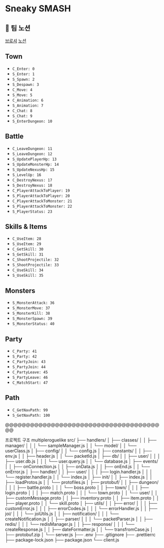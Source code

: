 # Sneaky SMASH

## 🎈 팀 노션
[브로셔]([https://example.com](https://pollen-violin-7c8.notion.site/Sneaky-SMASH-15fca0528acf80bd8c4ec4250be8a169))
[노션](https://teamsparta.notion.site/8-b5a0145e1e434ae6b45ca653cdfa04d2)

## Town

- `C_Enter: 0`
- `S_Enter: 1`
- `S_Spawn: 2` <!-- C 없음 -->
- `S_Despawn: 3` <!-- C 없음 -->
- `C_Move: 4`
- `S_Move: 5`
- `C_Animation: 6`
- `S_Animation: 7`
- `C_Chat: 8`
- `S_Chat: 9`
- `S_EnterDungeon: 10` <!-- C 없음 -->

## Battle

- `C_LeaveDungeon: 11`
- `S_LeaveDungeon: 12`
- `S_UpdatePlayerHp: 13`
- `S_UpdateMonsterHp: 14`
- `S_UpdateNexusHp: 15`
- `S_LevelUp: 16`
- `C_DestroyNexus: 17`
- `S_DestroyNexus: 18`
- `C_PlayerAttackToPlayer: 19`
- `S_PlayerAttackToPlayer: 20`
- `C_PlayerAttackToMonster: 21`
- `S_PlayerAttackToMonster: 22`
- `S_PlayerStatus: 23`

## Skills & Items

- `C_UseItem: 28`
- `S_UseItem: 29`
- `C_GetSkill: 30`
- `S_GetSkill: 31`
- `C_ShootProjectile: 32`
- `S_ShootProjectile: 33`
- `C_UseSkill: 34`
- `S_UseSkill: 35`

## Monsters

- `S_MonsterAttack: 36`
- `S_MonsterMove: 37`
- `S_MonsterKill: 38`
- `S_MonsterSpawn: 39`
- `S_MonsterStatus: 40`

## Party

- `C_Party: 41`
- `S_Party: 42`
- `C_PartyJoin: 43`
- `S_PartyJoin: 44`
- `C_PartyLeave: 45`
- `S_PartyLeave: 46`
- `C_MatchStart: 47`

## Path

- `C_GetNavPath: 99`
- `S_GetNavPath: 100`


@@@@@@@@@@@@@@@@@@@@@@@@@@@@@@@@@@@@@@@

프로젝트 구조
multipleroguelike
src/
├── handlers/
│ ├── classes/
│ │ ├── manager/
│ │ │ └── sampleManager.js
│ │ └── model/
│ │ └── userClass.js
│ ├── config/
│ │ └── config.js
│ ├── constants/
│ │ ├── env.js
│ │ ├── header.js
│ │ └── packetId.js
│ ├── db/
│ │ ├── user/
│ │ │ ├── user.db.js
│ │ │ └── user.query.js
│ │ └── database.js
│ ├── events/
│ │ ├── onConnection.js
│ │ ├── onData.js
│ │ ├── onEnd.js
│ │ └── onError.js
│ ├── handler/
│ │ ├── user/
│ │ │ ├── login.handler.js
│ │ │ └── register.handler.js
│ │ └── index.js
│ ├── init/
│ │ ├── index.js
│ │ ├── loadProtos.js
│ │ └── protofiles.js
│ ├── protobuf/
│ │ ├── dungeon/
│ │ │ ├── battle.proto
│ │ │ └── boss.proto
│ │ ├── town/
│ │ │ ├── login.proto
│ │ │ ├── match.proto
│ │ │ └── town.proto
│ │ └── user/
│ │ ├── customMessage.proto
│ │ ├── inventory.proto
│ │ ├── item.proto
│ │ ├── player.proto
│ │ └── skill.proto
│ ├── utils/
│ │ ├── error/
│ │ │ ├── customError.js
│ │ │ ├── errorCodes.js
│ │ │ └── errorHandler.js
│ │ ├── joi/
│ │ │ └── joiUtils.js
│ │ ├── notification/
│ │ │ └── createNotification.js
│ │ ├── parser/
│ │ │ └── packetParser.js
│ │ ├── redis/
│ │ │ └── redisManager.js
│ │ ├── response/
│ │ │ └── createResponse.js
│ │ ├── dateFormatter.js
│ │ └── transfromCase.js
│ ├── protobuf.zip
│ └── server.js
├── .env
├── .gitignore
├── .prettierrc
├── package-lock.json
├── package.json
└── client.js
